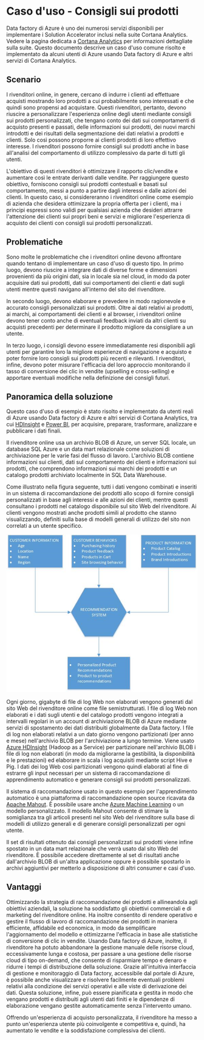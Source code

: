 <properties 
	pageTitle="Caso d'uso su Data factory - Consigli sui prodotti" 
	description="Descrizione di un caso d'uso implementato usando Data factory di Azure e altri servizi." 
	services="data-factory" 
	documentationCenter="" 
	authors="spelluru" 
	manager="jhubbard" 
	editor="monicar"/>

<tags 
	ms.service="data-factory" 
	ms.workload="data-services" 
	ms.tgt_pltfrm="na" 
	ms.devlang="na" 
	ms.topic="article" 
	ms.date="07/29/2015" 
	ms.author="spelluru"/>

# Caso d'uso - Consigli sui prodotti 

Data factory di Azure è uno dei numerosi servizi disponibili per implementare i Solution Accelerator inclusi nella suite Cortana Analytics. Vedere la pagina dedicata a [Cortana Analytics](http://www.microsoft.com/cortanaanalytics) per informazioni dettagliate sulla suite. Questo documento descrive un caso d'uso comune risolto e implementato da alcuni utenti di Azure usando Data factory di Azure e altri servizi di Cortana Analytics.

## Scenario

I rivenditori online, in genere, cercano di indurre i clienti ad effettuare acquisti mostrando loro prodotti a cui probabilmente sono interessati e che quindi sono propensi ad acquistare. Questi rivenditori, pertanto, devono riuscire a personalizzare l'esperienza online degli utenti mediante consigli sui prodotti personalizzati, che tengano conto dei dati sui comportamenti di acquisto presenti e passati, delle informazioni sui prodotti, dei nuovi marchi introdotti e dei risultati della segmentazione dei dati relativi a prodotti e clienti. Solo così possono proporre ai clienti prodotti di loro effettivo interesse. I rivenditori possono fornire consigli sui prodotti anche in base all'analisi del comportamento di utilizzo complessivo da parte di tutti gli utenti.

L'obiettivo di questi rivenditori è ottimizzare il rapporto clic/vendite e aumentare così le entrate derivanti dalle vendite. Per raggiungere questo obiettivo, forniscono consigli sui prodotti contestuali e basati sul comportamento, messi a punto a partire dagli interessi e dalle azioni dei clienti. In questo caso, si considereranno i rivenditori online come esempio di azienda che desidera ottimizzare la propria offerta per i clienti, ma i principi espressi sono validi per qualsiasi azienda che desideri attrarre l'attenzione dei clienti sui propri beni e servizi e migliorare l'esperienza di acquisto dei clienti con consigli sui prodotti personalizzati.

## Problematiche

Sono molte le problematiche che i rivenditori online devono affrontare quando tentano di implementare un caso d'uso di questo tipo. In primo luogo, devono riuscire a integrare dati di diverse forme e dimensioni provenienti da più origini dati, sia in locale sia nel cloud, in modo da poter acquisire dati sui prodotti, dati sui comportamenti dei clienti e dati sugli utenti mentre questi navigano all'interno del sito del rivenditore.

In secondo luogo, devono elaborare e prevedere in modo ragionevole e accurato consigli personalizzati sui prodotti. Oltre ai dati relativi ai prodotti, ai marchi, ai comportamenti dei clienti e al browser, i rivenditori online devono tener conto anche di eventuali feedback inviati da altri clienti su acquisti precedenti per determinare il prodotto migliore da consigliare a un utente.

In terzo luogo, i consigli devono essere immediatamente resi disponibili agli utenti per garantire loro la migliore esperienze di navigazione e acquisto e poter fornire loro consigli sui prodotti più recenti e rilevanti. I rivenditori, infine, devono poter misurare l'efficacia del loro approccio monitorando il tasso di conversione dei clic in vendite (upselling e cross-selling) e apportare eventuali modifiche nella definizione dei consigli futuri.

## Panoramica della soluzione

Questo caso d'uso di esempio è stato risolto e implementato da utenti reali di Azure usando Data factory di Azure e altri servizi di Cortana Analytics, tra cui [HDInsight](http://azure.microsoft.com/services/hdinsight/) e [Power BI](https://powerbi.microsoft.com/), per acquisire, preparare, trasformare, analizzare e pubblicare i dati finali.

Il rivenditore online usa un archivio BLOB di Azure, un server SQL locale, un database SQL Azure e un data mart relazionale come soluzioni di archiviazione per le varie fasi del flusso di lavoro. L'archivio BLOB contiene informazioni sui clienti, dati sul comportamento dei clienti e informazioni sui prodotti, che comprendono informazioni sui marchi dei prodotti e un catalogo prodotti archiviato localmente in SQL Data Warehouse.

Come illustrato nella figura seguente, tutti i dati vengono combinati e inseriti in un sistema di raccomandazione dei prodotti allo scopo di fornire consigli personalizzati in base agli interessi e alle azioni dei clienti, mentre questi consultano i prodotti nel catalogo disponibile sul sito Web del rivenditore. Ai clienti vengono mostrati anche prodotti simili al prodotto che stanno visualizzando, definiti sulla base di modelli generali di utilizzo del sito non correlati a un utente specifico.

![diagramma caso d'uso](./media/data-factory-product-reco-usecase/diagram-1.png)

Ogni giorno, gigabyte di file di log Web non elaborati vengono generati dal sito Web del rivenditore online come file semistrutturati. I file di log Web non elaborati e i dati sugli utenti e del catalogo prodotti vengono integrati a intervalli regolari in un account di archiviazione BLOB di Azure mediante servizi di spostamento dei dati distribuiti globalmente da Data factory. I file di log non elaborati relativi a un dato giorno vengono partizionati (per anno e mese) nell'archivio BLOB per l'archiviazione a lungo termine. Viene usato [Azure HDInsight](http://azure.microsoft.com/services/hdinsight/) (Hadoop as a Service) per partizionare nell'archivio BLOB i file di log non elaborati (in modo da migliorarne la gestibilità, la disponibilità e le prestazioni) ed elaborare in scala i log acquisiti mediante script Hive e Pig. I dati dei log Web così partizionati vengono quindi elaborati al fine di estrarre gli input necessari per un sistema di raccomandazione di apprendimento automatico e generare consigli sui prodotti personalizzati.

Il sistema di raccomandazione usato in questo esempio per l'apprendimento automatico è una piattaforma di raccomandazione open source ricavata da [Apache Mahout](http://mahout.apache.org/). È possibile usare anche [Azure Machine Learning](http://azure.microsoft.com/services/machine-learning/) o un modello personalizzato. Il modello Mahout consente di stimare la somiglianza tra gli articoli presenti nel sito Web del rivenditore sulla base di modelli di utilizzo generali e di generare consigli personalizzati per ogni utente.

Il set di risultati ottenuto dai consigli personalizzati sui prodotti viene infine spostato in un data mart relazionale che verrà usato dal sito Web del rivenditore. È possibile accedere direttamente al set di risultati anche dall'archivio BLOB di un'altra applicazione oppure è possibile spostarlo in archivi aggiuntivi per metterlo a disposizione di altri consumer e casi d'uso.

## Vantaggi

Ottimizzando la strategia di raccomandazione dei prodotti e allineandola agli obiettivi aziendali, la soluzione ha soddisfatto gli obiettivi commerciali e di marketing del rivenditore online. Ha inoltre consentito di rendere operativo e gestire il flusso di lavoro di raccomandazione dei prodotti in maniera efficiente, affidabile ed economica, in modo da semplificare l'aggiornamento del modello e ottimizzarne l'efficacia in base alle statistiche di conversione di clic in vendite. Usando Data factory di Azure, inoltre, il rivenditore ha potuto abbandonare la gestione manuale delle risorse cloud, eccessivamente lunga e costosa, per passare a una gestione delle risorse cloud di tipo on-demand, che consente di risparmiare tempo e denaro e ridurre i tempi di distribuzione della soluzione. Grazie all'intuitiva interfaccia di gestione e monitoraggio di Data factory, accessibile dal portale di Azure, è possibile anche visualizzare e risolvere facilmente eventuali problemi relativi alla condizione dei servizi operativi e alle viste di derivazione dei dati. Questa soluzione, infine, può essere pianificata e gestita in modo che vengano prodotti e distribuiti agli utenti dati finiti e le dipendenze di elaborazione vengano gestite automaticamente senza l'intervento umano.

Offrendo un'esperienza di acquisto personalizzata, il rivenditore ha messo a punto un'esperienza utente più coinvolgente e competitiva e, quindi, ha aumentato le vendite e la soddisfazione complessiva dei clienti.



  

<!---HONumber=Oct15_HO3-->